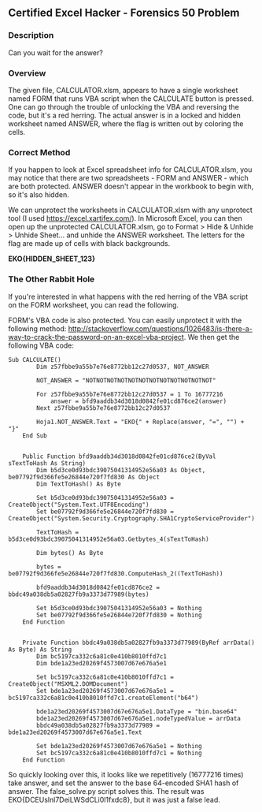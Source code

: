 ## Certified Excel Hacker - Forensics 50 Problem

### Description

Can you wait for the answer?

### Overview

The given file, CALCULATOR.xlsm, appears to have a single worksheet named FORM that runs VBA script when the CALCULATE button 
is pressed. One can go through the trouble of unlocking the VBA and reversing the code, but it's a red herring. The actual 
answer is in a locked and hidden worksheet named ANSWER, where the flag is written out by coloring the cells.

### Correct Method

If you happen to look at Excel spreadsheet info for CALCULATOR.xlsm, you may notice that there are two spreadsheets - FORM 
and ANSWER - which are both protected. ANSWER doesn't appear in the workbook to begin with, so it's also hidden.

We can unprotect the worksheets in CALCULATOR.xlsm with any unprotect tool (I used https://excel.xartifex.com/). In 
Microsoft Excel, you can then open up the unprotected CALCULATOR.xlsm, go to Format > Hide & Unhide > Unhide Sheet... 
and unhide the ANSWER worksheet. The letters for the flag are made up of cells with black backgrounds.

**EKO{HIDDEN_SHEET_123}**

### The Other Rabbit Hole

If you're interested in what happens with the red herring of the VBA script on the FORM worksheet, you can read the following.

FORM's VBA code is also protected. You can easily unprotect it with the following method: 
http://stackoverflow.com/questions/1026483/is-there-a-way-to-crack-the-password-on-an-excel-vba-project. We then get the 
following VBA code:

```vba
Sub CALCULATE()
		Dim z57fbbe9a55b7e76e8772bb12c27d0537, NOT_ANSWER
		
		NOT_ANSWER = "NOTNOTNOTNOTNOTNOTNOTNOTNOTNOTNOTNOT"
		
		For z57fbbe9a55b7e76e8772bb12c27d0537 = 1 To 16777216
			answer = bfd9aaddb34d3018d0842fe01cd876ce2(answer)
		Next z57fbbe9a55b7e76e8772bb12c27d0537
		
		Hoja1.NOT_ANSWER.Text = "EKO{" + Replace(answer, "=", "") + "}"
	End Sub
	
	
	Public Function bfd9aaddb34d3018d0842fe01cd876ce2(ByVal sTextToHash As String)
		Dim b5d3ce0d93bdc39075041314952e56a03 As Object, be07792f9d366fe5e26844e720f7fd830 As Object
		Dim TextToHash() As Byte
		
		Set b5d3ce0d93bdc39075041314952e56a03 = CreateObject("System.Text.UTF8Encoding")
		Set be07792f9d366fe5e26844e720f7fd830 = CreateObject("System.Security.Cryptography.SHA1CryptoServiceProvider")
		
		TextToHash = b5d3ce0d93bdc39075041314952e56a03.Getbytes_4(sTextToHash)
		
		Dim bytes() As Byte
		
		bytes = be07792f9d366fe5e26844e720f7fd830.ComputeHash_2((TextToHash))
		
		bfd9aaddb34d3018d0842fe01cd876ce2 = bbdc49a038db5a02827fb9a3373d77989(bytes)
		
		Set b5d3ce0d93bdc39075041314952e56a03 = Nothing
		Set be07792f9d366fe5e26844e720f7fd830 = Nothing
	End Function
	
	
	Private Function bbdc49a038db5a02827fb9a3373d77989(ByRef arrData() As Byte) As String
		Dim bc5197ca332c6a81c0e410b8010ffd7c1
		Dim bde1a23ed20269f4573007d67e676a5e1
		
		Set bc5197ca332c6a81c0e410b8010ffd7c1 = CreateObject("MSXML2.DOMDocument")
		Set bde1a23ed20269f4573007d67e676a5e1 = bc5197ca332c6a81c0e410b8010ffd7c1.createElement("b64")
		
		bde1a23ed20269f4573007d67e676a5e1.DataType = "bin.base64"
		bde1a23ed20269f4573007d67e676a5e1.nodeTypedValue = arrData
		bbdc49a038db5a02827fb9a3373d77989 = bde1a23ed20269f4573007d67e676a5e1.Text
		
		Set bde1a23ed20269f4573007d67e676a5e1 = Nothing
		Set bc5197ca332c6a81c0e410b8010ffd7c1 = Nothing
	End Function
```

So quickly looking over this, it looks like we repetitively (16777216 times) take answer, and set the answer to the 
base 64-encoded SHA1 hash of answer. The false_solve.py script solves this. The result was 
EKO{DCEUslnl7DeiLWSdCLi0l1fxdc8}, but it was just a false lead.
